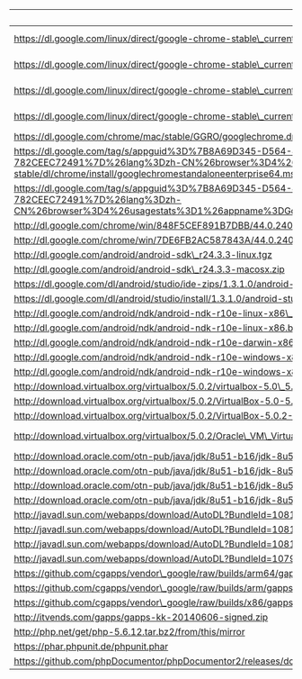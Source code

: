 uri | filename | md5sum
----|----------|-------
https://dl.google.com/linux/direct/google-chrome-stable\_current\_amd64.deb | chrome/linux/44.0.2403.155\_google-chrome-stable\_current\_amd64.deb |
https://dl.google.com/linux/direct/google-chrome-stable\_current\_i386.deb | chrome/linux/44.0.2403.155\_google-chrome-stable\_current\_i386.deb |
https://dl.google.com/linux/direct/google-chrome-stable\_current\_x86\_64.rpm | chrome/linux/44.0.2403.155\_google-chrome-stable\_current\_x86\_64.rpm |
https://dl.google.com/linux/direct/google-chrome-stable\_current\_i386.rpm | chrome/linux/44.0.2403.155\_google-chrome-stable\_current\_i386.rpm |
https://dl.google.com/chrome/mac/stable/GGRO/googlechrome.dmg | chrome/mac/44.0.2403.155\_googlechrome.dmg |
https://dl.google.com/tag/s/appguid%3D%7B8A69D345-D564-463C-AFF1-A69D9E530F96%7D%26iid%3D%7BBF9FDEDC-1F3F-E462-F6B4-782CEEC72491%7D%26lang%3Dzh-CN%26browser%3D4%26usagestats%3D1%26appname%3DGoogle%2520Chrome%26needsadmin%3Dprefers%26ap%3Dx64-stable/dl/chrome/install/googlechromestandaloneenterprise64.msi | chrome/win/44.0.2403.155\_googlechromestandaloneenterprise64.msi |
https://dl.google.com/tag/s/appguid%3D%7B8A69D345-D564-463C-AFF1-A69D9E530F96%7D%26iid%3D%7BBF9FDEDC-1F3F-E462-F6B4-782CEEC72491%7D%26lang%3Dzh-CN%26browser%3D4%26usagestats%3D1%26appname%3DGoogle%2520Chrome%26needsadmin%3Dprefers/dl/chrome/install/googlechromestandaloneenterprise.msi | chrome/win/44.0.2403.155\_googlechromestandaloneenterprise.msi |
http://dl.google.com/chrome/win/848F5CEF891B7DBB/44.0.2403.155\_chrome64\_installer.exe | chrome/win/44.0.2403.155\_chrome64\_installer.exe |
http://dl.google.com/chrome/win/7DE6FB2AC587843A/44.0.2403.155\_chrome\_installer.exe | chrome/win/44.0.2403.155\_chrome\_installer.exe |
http://dl.google.com/android/android-sdk\_r24.3.3-linux.tgz | android/android-sdk\_r24.3.3-linux.tgz |
http://dl.google.com/android/android-sdk\_r24.3.3-macosx.zip | android/android-sdk\_r24.3.3-macosx.zip |
https://dl.google.com/dl/android/studio/ide-zips/1.3.1.0/android-studio-ide-141.2135290-linux.zip | android/studio/android-studio-ide-141.2135290-linux.zip |
https://dl.google.com/dl/android/studio/install/1.3.1.0/android-studio-ide-141.2135290-mac.dmg | android/studio/android-studio-ide-141.2135290-mac.dmg |
http://dl.google.com/android/ndk/android-ndk-r10e-linux-x86\_64.bin | android/ndk/android-ndk-r10e-linux-x86\_64.bin |
http://dl.google.com/android/ndk/android-ndk-r10e-linux-x86.bin | android/ndk/android-ndk-r10e-linux-x86.bin |
http://dl.google.com/android/ndk/android-ndk-r10e-darwin-x86\_64.bin | android/ndk/android-ndk-r10e-darwin-x86\_64.bin |
http://dl.google.com/android/ndk/android-ndk-r10e-windows-x86\_64.exe | android/ndk/android-ndk-r10e-windows-x86\_64.exe |
http://dl.google.com/android/ndk/android-ndk-r10e-windows-x86.exe | android/ndk/android-ndk-r10e-windows-x86.exe |
http://download.virtualbox.org/virtualbox/5.0.2/virtualbox-5.0\_5.0.2-102096~Ubuntu~trusty\_amd64.deb | virtualbox/virtualbox-5.0\_5.0.2-102096~Ubuntu~trusty\_amd64.deb |
http://download.virtualbox.org/virtualbox/5.0.2/VirtualBox-5.0-5.0.2\_102096\_fedora22-1.x86\_64.rpm | virtualbox/VirtualBox-5.0-5.0.2\_102096\_fedora22-1.x86\_64.rpm |
http://download.virtualbox.org/virtualbox/5.0.2/VirtualBox-5.0.2-102096-OSX.dmg | virtualbox/VirtualBox-5.0.2-102096-OSX.dmg |
http://download.virtualbox.org/virtualbox/5.0.2/Oracle\_VM\_VirtualBox\_Extension\_Pack-5.0.2-102096.vbox-extpack | virtualbox/Oracle\_VM\_VirtualBox\_Extension\_Pack-5.0.2-102096.vbox-extpack |
http://download.oracle.com/otn-pub/java/jdk/8u51-b16/jdk-8u51-linux-x64.tar.gz | java/jdk-8u51-linux-x64.tar.gz |
http://download.oracle.com/otn-pub/java/jdk/8u51-b16/jdk-8u51-linux-x64.rpm | java/jdk-8u51-linux-x64.rpm |
http://download.oracle.com/otn-pub/java/jdk/8u51-b16/jdk-8u51-macosx-x64.dmg | java/jdk-8u51-macosx-x64.dmg |
http://download.oracle.com/otn-pub/java/jdk/8u51-b16/jdk-8u51-windows-x64.exe | java/jdk-8u51-windows-x64.exe |
http://javadl.sun.com/webapps/download/AutoDL?BundleId=108139 | java/jre-8u51-linux-x64.tar.gz |
http://javadl.sun.com/webapps/download/AutoDL?BundleId=108138 | java/jre-8u51-linux-x64.rpm |
http://javadl.sun.com/webapps/download/AutoDL?BundleId=108140 | java/jre-8u51-macosx-x64.dmg |
http://javadl.sun.com/webapps/download/AutoDL?BundleId=107944 | java/jre-8u51-windows-x64.exe |
https://github.com/cgapps/vendor\_google/raw/builds/arm64/gapps-5.1-arm64-2015-07-17-15-08.zip | gapps/gapps-5.1-arm64-2015-07-17-15-08.zip |
https://github.com/cgapps/vendor\_google/raw/builds/arm/gapps-5.1-arm-2015-07-17-13-29.zip | gapps/gapps-5.1-arm-2015-07-17-13-29.zip |
https://github.com/cgapps/vendor\_google/raw/builds/x86/gapps-5.1-x86-2015-07-17-15-08.zip | gapps/gapps-5.1-x86-2015-07-17-15-08.zip |
http://itvends.com/gapps/gapps-kk-20140606-signed.zip | |
http://php.net/get/php-5.6.12.tar.bz2/from/this/mirror | php/php-5.6.12.tar.bz2 |
https://phar.phpunit.de/phpunit.phar | php/phpunit-4.8.0.phar |
https://github.com/phpDocumentor/phpDocumentor2/releases/download/v2.8.5/phpDocumentor.phar | php/phpDocumentor-2.8.5.phar |
